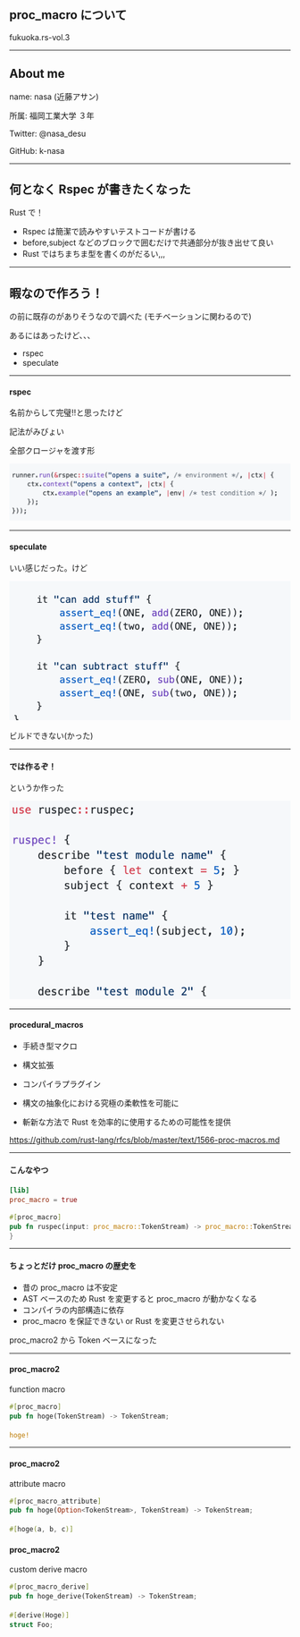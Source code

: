 ## proc_macro について

fukuoka.rs-vol.3

---

## About me

name: nasa (近藤アサン)

所属: 福岡工業大学 ３年

Twitter: @nasa_desu

GitHub: k-nasa

---

## 何となく Rspec が書きたくなった

Rust で！

- Rspec は簡潔で読みやすいテストコードが書ける
- before,subject などのブロックで囲むだけで共通部分が抜き出せて良い
- Rust ではちまちま型を書くのがだるい,,,

---

## 暇なので作ろう！

の前に既存のがありそうなので調べた (モチベーションに関わるので)

あるにはあったけど、、、

- rspec
- speculate

---

#### rspec

名前からして完璧!!と思ったけど

記法がみびょい

全部クロージャを渡す形

![rspec](./assets/rspec.png)

---

#### speculate

いい感じだった。けど

![speculate](./assets/speculate.png)

ビルドできない(かった)

---

#### では作るぞ！

というか作った

![ruspec](./assets/ruspec.png)

---

#### procedural_macros

- 手続き型マクロ
- 構文拡張
- コンパイラプラグイン

- 構文の抽象化における究極の柔軟性を可能に
- 斬新な方法で Rust を効率的に使用するための可能性を提供

https://github.com/rust-lang/rfcs/blob/master/text/1566-proc-macros.md

---

#### こんなやつ

```Cargo.toml
[lib]
proc_macro = true
```

```rust
#[proc_macro]
pub fn ruspec(input: proc_macro::TokenStream) -> proc_macro::TokenStream {
}
```

---

#### ちょっとだけ proc_macro の歴史を

- 昔の proc_macro は不安定
- AST ベースのため Rust を変更すると proc_macro が動かなくなる
- コンパイラの内部構造に依存
- proc_macro を保証できない or Rust を変更させられない

proc_macro2 から Token ベースになった

---

#### proc_macro2

function macro

```rust
#[proc_macro]
pub fn hoge(TokenStream) -> TokenStream;

hoge!
```

---

#### proc_macro2

attribute macro

```rust
#[proc_macro_attribute]
pub fn hoge(Option<TokenStream>, TokenStream) -> TokenStream;

#[hoge(a, b, c)]
```

#### proc_macro2

custom derive macro

```rust
#[proc_macro_derive]
pub fn hoge_derive(TokenStream) -> TokenStream;

#[derive(Hoge)]
struct Foo;
```
